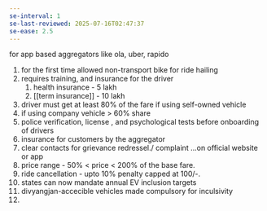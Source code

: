```yaml
---
se-interval: 1
se-last-reviewed: 2025-07-16T02:47:37
se-ease: 2.5
---
```

for app based aggregators like ola, uber, rapido
1. for the first time allowed non-transport  bike for ride hailing
2. requires training, and insurance for the driver
	1. health insurance - 5 lakh
	2. [[term insurance]]  - 10 lakh
3. driver must get at least 80% of the fare if using self-owned vehicle
4. if using company vehicle > 60% share
5. police verification, license , and psychological tests before onboarding of drivers
6. insurance for customers by the aggregator
7. clear contacts for grievance redressel./ complaint ...on official website or app
8. price range - 50% < price < 200% of the base fare.
9. ride cancellation - upto 10% penalty capped at 100/-.
10. states can now mandate annual EV inclusion targets
11. divyangjan-accecible vehicles made compulsory for inculsivity
12. 